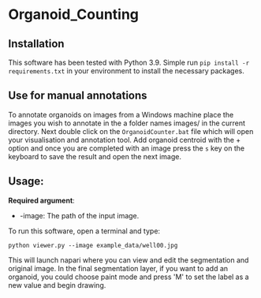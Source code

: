 # Organoid_Counting

## Installation

This software has been tested with Python 3.9. Simple run ```pip install -r requirements.txt``` in your environment to install the necessary packages.

## Use for manual annotations
To annotate organoids on images from a Windows machine place the images you wish to annotate in the a folder names images/ in the current directory. Next double click on the ```OrganoidCounter.bat``` file which will open your visualisation and annotation tool. Add organoid centroid with the + option and once you are completed with an image press the ```s``` key on the keyboard to save the result and open the next image.

## Usage:

**Required argument**:

* -image: The path of the input image.

To run this software, open a terminal and type:
```
python viewer.py --image example_data/well00.jpg
```
This will launch napari where you can view and edit the segmentation and original image. In the final segmentation layer, if you want to add an organoid, you could choose paint mode and press 'M' to set the label as a new value and begin drawing.
